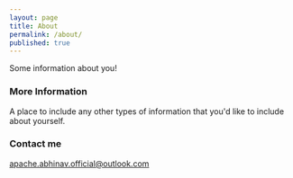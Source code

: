 ```yaml
---
layout: page
title: About
permalink: /about/
published: true
---
```


Some information about you!

### More Information

A place to include any other types of information that you'd like to include about yourself.

### Contact me

[apache.abhinav.official@outlook.com](mailto:apache.abhinav.official@outlook.com)
